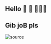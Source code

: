 ## Hello 👋 👀 🧑🏼‍💻
## Gib joB pls

![source](https://user-images.githubusercontent.com/21247694/135475106-75578244-6ed1-487d-904e-f05250f1d33b.gif)



<!--
**shobhit-sirohi/shobhit-sirohi** is a ✨ _special_ ✨ repository because its `README.md` (this file) appears on your GitHub profile.

Here are some ideas to get you started:

- 🔭 I’m currently working on ...
- 🌱 I’m currently learning ...
- 👯 I’m looking to collaborate on ...
- 🤔 I’m looking for help with ...
- 💬 Ask me about ...
- 📫 How to reach me: ...
- 😄 Pronouns: ...
- ⚡ Fun fact: ...
-->
